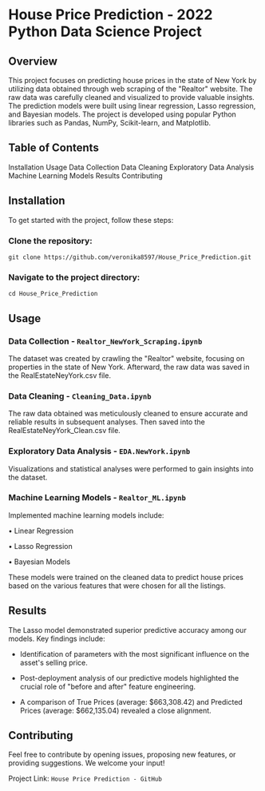 # House Price Prediction - 2022 Python Data Science Project

## Overview
This project focuses on predicting house prices in the state of New York by utilizing data obtained through web scraping of the "Realtor" website. The raw data was carefully cleaned and visualized to provide valuable insights. The prediction models were built using linear regression, Lasso regression, and Bayesian models. The project is developed using popular Python libraries such as Pandas, NumPy, Scikit-learn, and Matplotlib.

## Table of Contents
Installation
Usage
Data Collection
Data Cleaning
Exploratory Data Analysis
Machine Learning Models
Results
Contributing


## Installation
To get started with the project, follow these steps:

### Clone the repository:
```git clone https://github.com/veronika8597/House_Price_Prediction.git```

### Navigate to the project directory:
```cd House_Price_Prediction```

## Usage
### Data Collection - ```Realtor_NewYork_Scraping.ipynb```
The dataset was created by crawling the "Realtor" website, focusing on properties in the state of New York. 
Afterward, the raw data was saved in the RealEstateNeyYork.csv file.

### Data Cleaning - ```Cleaning_Data.ipynb```
The raw data obtained was meticulously cleaned to ensure accurate and reliable results in subsequent analyses. 
Then saved into the RealEstateNeyYork_Clean.csv file.

### Exploratory Data Analysis - ```EDA.NewYork.ipynb```
Visualizations and statistical analyses were performed to gain insights into the dataset. 

### Machine Learning Models - ```Realtor_ML.ipynb```
Implemented machine learning models include:

•  Linear Regression

•  Lasso Regression

•  Bayesian Models

These models were trained on the cleaned data to predict house prices based on the various features that were chosen for all the listings. 

## Results
The Lasso model demonstrated superior predictive accuracy among our models. Key findings include:
*  Identification of parameters with the most significant influence on the asset's selling price.

*  Post-deployment analysis of our predictive models highlighted the crucial role of "before and after" feature engineering.

*  A comparison of True Prices (average: $663,308.42) and Predicted Prices (average: $662,135.04) revealed a close alignment.

## Contributing
Feel free to contribute by opening issues, proposing new features, or providing suggestions. We welcome your input!

Project Link: ```House Price Prediction - GitHub```

